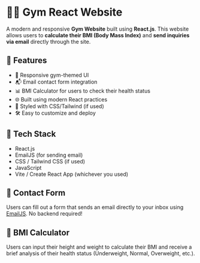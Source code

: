 # 🏋️‍♂️ Gym React Website

A modern and responsive **Gym Website** built using **React.js**. This website allows users to **calculate their BMI (Body Mass Index)** and **send inquiries via email** directly through the site.

## 🚀 Features

- 💪 Responsive gym-themed UI
- 📬 Email contact form integration
- 📊 BMI Calculator for users to check their health status
- 🌐 Built using modern React practices
- 🎨 Styled with CSS/Tailwind (if used)
- 🛠️ Easy to customize and deploy

## 🧰 Tech Stack

- React.js
- EmailJS (for sending email)
- CSS / Tailwind CSS (if used)
- JavaScript
- Vite / Create React App (whichever you used)

## 📩 Contact Form

Users can fill out a form that sends an email directly to your inbox using [EmailJS](https://www.emailjs.com/). No backend required!

## 🧮 BMI Calculator

Users can input their height and weight to calculate their BMI and receive a brief analysis of their health status (Underweight, Normal, Overweight, etc.).
